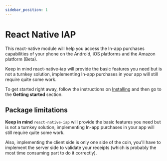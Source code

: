 ```yaml
---
sidebar_position: 1
---
```


# React Native IAP

This react-native module will help you access the In-app purchases capabilities of your phone on the Android, iOS platforms and the Amazon platform (Beta).

Keep in mind react-native-iap will provide the basic features you need but is not a turnkey solution, implementing In-app purchases in your app will still require quite some work.

To get started right away, follow the instructions on [Installing](installing.md) and then go to the **Getting started** section.

## Package limitations

**Keep in mind** `react-native-iap` will provide the basic features you need but is not a turnkey solution, implementing In-app purchases in your app will still require quite some work.

Also, implementing the client side is only one side of the coin, you'll have to implement the server side to validate your receipts (which is probably the most time consuming part to do it correctly).
